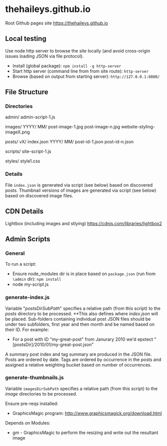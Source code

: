 # thehaileys.github.io

Root Github pages site https://thehaileys.github.io

## Local testing

Use node http server to browse the site locally (and avoid cross-origin issues loading JSON via file protocol).

* Install (global package): `npm install -g http-server`
* Start http server (command line from from site route): `http-server`
* Browse (based on output from starting server): `http://127.0.0.1:8080/`

## File Structure

### Directories

admin/
  admin-script-1.js

images/
  YYYY/
    MM/
      post-image-1.jpg
      post-image-n.jpg
  website-styling-imageX.png

posts/
   vX/
     index.json
     YYYY/
       MM/
         post-id-1.json
	     post-id-n.json

scripts/
  site-script-1.js

styles/
  style1.css

### Details

File `index.json` is generated via script (see below) based on discovered posts.
Thumbnail versions of images are generated via script (see below) based on discovered image files. 

## CDN Details

Lightbox (including images and stlying) https://cdnjs.com/libraries/lightbox2

## Admin Scripts

### General

To run a script:
* Ensure node_modules dir is in place based on `package.json` (run from `\admin` dir): `npm install` 
* node my-script.js

### generate-index.js

Variable "_postsDirSubPath_" specifies a relative path (from this script) to the _posts_ directory to be processed. **This also defines where _index.json_ will be placed. Sub-folders containing individual post JSON files should be under two subfolders, first year and then month and be named based on their ID. For example:
* For a post with ID "my-great-post" from Janurary 2010 we'd epxtect "[postsDir]/2010/01/my-great-post.json"

A summary post index and tag summary are produced in the JSON file. Posts are ordered by date. Tags are ordered by occurrence in the posts and assigned a relative weighting bucket based on number of occurrences.

### generate-thumbnails.js

Variable `imagesDirSubPath` specifies a relative path (from this script) to the _image_ directories to be processed.

Ensure pre-reqs installed:
* GraphicsMagic program: http://www.graphicsmagick.org/download.html

Depends on Modules:
* gm - GraphicsMagic to perform the resizing and write out the resultant image